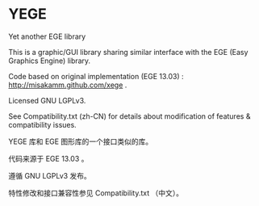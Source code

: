 YEGE
====

Yet another EGE library

This is a graphic/GUI library sharing similar interface with the EGE (Easy Graphics Engine) library.

Code based on original implementation (EGE 13.03) : http://misakamm.github.com/xege .

Licensed GNU LGPLv3.

See Compatibility.txt (zh-CN) for details about modification of features & compatibility issues.

 YEGE 库和 EGE 图形库的一个接口类似的库。

代码来源于 EGE 13.03 。

遵循 GNU LGPLv3 发布。 

特性修改和接口兼容性参见 Compatibility.txt （中文）。

